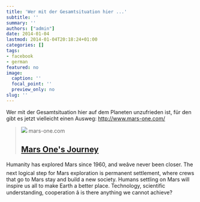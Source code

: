 ```yaml
---
title: 'Wer mit der Gesamtsituation hier ...'
subtitle: ''
summary: ''
authors: ["admin"]
date: 2014-01-04
lastmod: 2014-01-04T20:18:24+01:00
categories: []
tags:
- facebook
- german
featured: no
image:
  caption: ''
  focal_point: ''
  preview_only: no
slug: ''
---
```

Wer mit der Gesamtsituation hier auf dem Planeten unzufrieden ist, für den gibt es jetzt vielleicht einen Ausweg: http://www.mars-one.com/
> [![](assets/images/some-default.jpg)](http://www.mars-one.com/)
> mars-one.com
> ## [Mars One's Journey](http://www.mars-one.com/)
>
>
Humanity has explored Mars since 1960, and weâve never been closer. The next logical step for Mars exploration is permanent settlement, where crews that go to Mars stay and build a new society. Humans settling on Mars will inspire us all to make Earth a better place. Technology, scientific understanding, cooperation â is there anything we cannot achieve?



